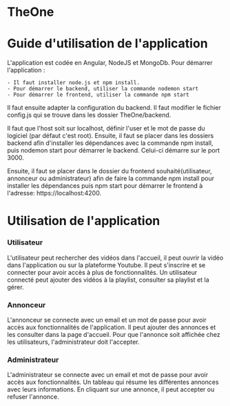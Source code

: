 # TheOne

# Guide d'utilisation de l'application 

L'application est codée en Angular, NodeJS et MongoDb. 
Pour démarrer l'application :

	- Il faut installer node.js et npm install. 
	- Pour démarrer le backend, utiliser la commande nodemon start
	- Pour démarrer le frontend, utiliser la commande npm start


Il faut ensuite adapter la configuration du backend. Il faut  modifier le fichier config.js qui se trouve dans les dossier TheOne/backend.

Il faut que l'host soit sur localhost, définir l'user et le mot de passe du logiciel (par défaut c'est root).
Ensuite, il faut se placer dans les dossiers backend afin d'installer les dépendances avec la commande npm install, puis nodemon start pour démarrer le backend. Celui-ci démarre sur le port 3000.

Ensuite, il faut se placer dans le dossier du frontend souhaité(utilisateur, annonceur ou administrateur) afin de faire la commande npm install pour installer les dépendances puis npm start pour démarrer le frontend à l'adresse: https://localhost:4200.

# Utilisation de l'application

### Utilisateur 
L'utilisateur peut rechercher des vidéos dans l'accueil, il peut ouvrir la vidéo dans l'application ou sur la plateforme Youtube. 
Il peut s'inscrire et se connecter pour avoir accès à plus de fonctionnalités. 
Un utilisateur connecté peut ajouter des vidéos à la playlist, consulter sa playlist et la gérer. 

### Annonceur 
L'annonceur se connecte avec un email et un mot de passe pour avoir accès aux fonctionnalités de l'application. Il peut ajouter des annonces et les consulter dans la page d'accueil. Pour que l'annonce soit affichée chez les utilisateurs, l'administrateur doit l'accepter. 

### Administrateur 

L'administrateur se connecte avec un email et mot de passe pour avoir accès aux fonctionnalités. Un tableau qui résume les différentes annonces avec leurs informations. En cliquant sur une annonce, il peut accepter ou refuser l'annonce. 





	

